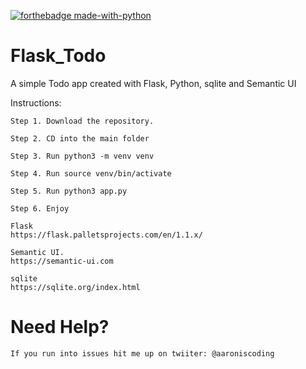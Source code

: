 
[![forthebadge made-with-python](http://ForTheBadge.com/images/badges/made-with-python.svg)](https://www.python.org/)


# Flask_Todo
A simple Todo app created with Flask, Python, sqlite and Semantic UI

Instructions:

```
Step 1. Download the repository.

Step 2. CD into the main folder

Step 3. Run python3 -m venv venv  

Step 4. Run source venv/bin/activate

Step 5. Run python3 app.py

Step 6. Enjoy
```

```
Flask
https://flask.palletsprojects.com/en/1.1.x/

Semantic UI. 
https://semantic-ui.com

sqlite
https://sqlite.org/index.html
```
# Need Help?
```
If you run into issues hit me up on twiiter: @aaroniscoding
```
